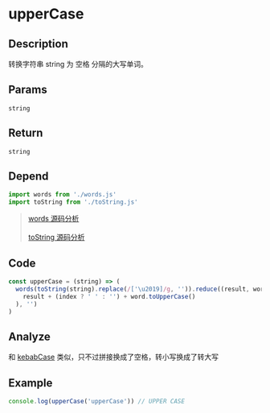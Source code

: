 # upperCase

## Description
转换字符串 string 为 空格 分隔的大写单词。

## Params
`string`

## Return
`string`

## Depend
```js
import words from './words.js'
import toString from './toString.js'
```
> [words 源码分析](./words.md)
> <br/>
> <br/>
> [toString 源码分析](./toString.md)

## Code
```js
const upperCase = (string) => (
  words(toString(string).replace(/['\u2019]/g, '')).reduce((result, word, index) => (
    result + (index ? ' ' : '') + word.toUpperCase()
  ), '')
)
```

## Analyze
和 [kebabCase](./kebabCase.md) 类似，只不过拼接换成了空格，转小写换成了转大写

## Example
```js
console.log(upperCase('upperCase')) // UPPER CASE
```
